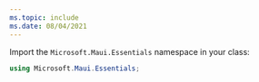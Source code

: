 ```yaml
---
ms.topic: include
ms.date: 08/04/2021
---
```


Import the `Microsoft.Maui.Essentials` namespace in your class:

```csharp
using Microsoft.Maui.Essentials;
```